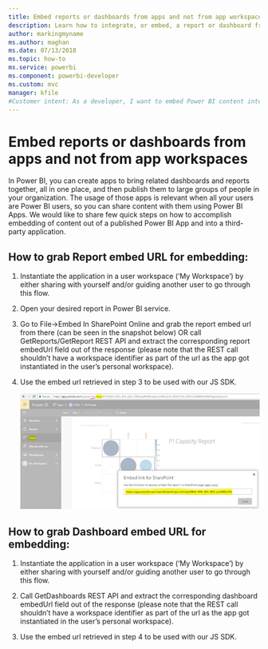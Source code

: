 ```yaml
---
title: Embed reports or dashboards from apps and not from app workspaces
description: Learn how to integrate, or embed, a report or dashboard from a Power BI app and not from an app workspace.
author: markingmyname
ms.author: maghan 
ms.date: 07/13/2018
ms.topic: how-to
ms.service: powerbi
ms.component: powerbi-developer
ms.custom: mvc
manager: kfile
#Customer intent: As a developer, I want to embed Power BI content into an application from an app, so users of an organization can share data.
---
```


# Embed reports or dashboards from apps and not from app workspaces

In Power BI, you can create apps to bring related dashboards and reports together, all in one place, and then publish them to large groups of people in your organization. The usage of those apps is relevant when all your users are Power BI users, so you can share content with them using Power BI Apps. We would like to share few quick steps on how to accomplish embedding of content out of a published Power BI App and into a third-party application.

## How to grab Report embed URL for embedding:

1. Instantiate the application in a user workspace (‘My Workspace’) by either sharing with yourself and/or guiding another user to go through this flow.

2. Open your desired report in Power BI service.

3. Go to File->Embed In SharePoint Online and grab the report embed url from there (can be seen in the snapshot below) OR call GetReports/GetReport REST API and extract the corresponding report embedUrl field out of the response (please note that the REST call shouldn’t have a workspace identifier as part of the url as the app got instantiated in the user’s personal workspace).

4. Use the embed url retrieved in step 3 to be used with our JS SDK.

    ![Embed from Apps](media/embed-from-apps/embed-from-app.png)

## How to grab Dashboard embed URL for embedding:

1. Instantiate the application in a user workspace (‘My Workspace’) by either sharing with yourself and/or guiding another user to go through this flow.

2. Call GetDashboards REST API and extract the corresponding dashboard embedUrl field out of the response (please note that the REST call shouldn’t have a workspace identifier as part of the url as the app got instantiated in the user’s personal workspace).

3. Use the embed url retrieved in step 4 to be used with our JS SDK.